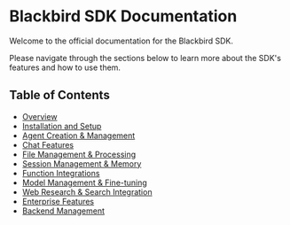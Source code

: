# Blackbird SDK Documentation

Welcome to the official documentation for the Blackbird SDK.

Please navigate through the sections below to learn more about the SDK's features and how to use them.

## Table of Contents

*   [Overview](./overview.md)
*   [Installation and Setup](./installation.md)
*   [Agent Creation & Management](./agent_creation.md)
*   [Chat Features](./chat_features.md)
*   [File Management & Processing](./file_processing.md)
*   [Session Management & Memory](./session_management_sdk.md)
*   [Function Integrations](./function_integrations.md)
*   [Model Management & Fine-tuning](./model_management.md)
*   [Web Research & Search Integration](./web_research.md)
*   [Enterprise Features](./enterprise_features.md)
*   [Backend Management](./backend_management.md)
